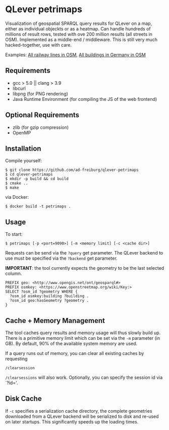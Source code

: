 # QLever petrimaps

Visualization of geospatial SPARQL query results for QLever on a map, either as individual objeckts or as a heatmap. Can handle hundreds of millions of result rows, tested with ove 200 million results (all streets in OSM). Implemented as a middle-end / middleware.
This is still very much hacked-together, use with care.

Examples: [All railway lines in OSM](https://qlever.cs.uni-freiburg.de/mapui-petri/?query=PREFIX%20osm%3A%20%3Chttps%3A%2F%2Fwww.openstreetmap.org%2F%3E%0APREFIX%20rdf%3A%20%3Chttp%3A%2F%2Fwww.w3.org%2F1999%2F02%2F22-rdf-syntax-ns%23%3E%0APREFIX%20geo%3A%20%3Chttp%3A%2F%2Fwww.opengis.net%2Font%2Fgeosparql%23%3E%0APREFIX%20osmkey%3A%20%3Chttps%3A%2F%2Fwww.openstreetmap.org%2Fwiki%2FKey%3A%3E%0ASELECT%20%3Fosm_id%20%3Fgeometry%20WHERE%20%7B%0A%20%20%3Fosm_id%20osmkey%3Arailway%20%3Frail%20.%0A%20%20%3Fosm_id%20rdf%3Atype%20osm%3Away%20.%0A%20%20%3Fosm_id%20geo%3AhasGeometry%20%3Fgeometry%20.%0A%7D&backend=https%3A%2F%2Fqlever.cs.uni-freiburg.de%2Fapi%2Fosm-planet), [All buildings in Germany in OSM](https://qlever.cs.uni-freiburg.de/mapui-petri/?query=PREFIX%20osm2rdf%3A%20%3Chttps%3A%2F%2Fosm2rdf.cs.uni-freiburg.de%2Frdf%23%3EPREFIX%20geo%3A%20%3Chttp%3A%2F%2Fwww.opengis.net%2Font%2Fgeosparql%23%3E%20PREFIX%20osmkey%3A%20%3Chttps%3A%2F%2Fwww.openstreetmap.org%2Fwiki%2FKey%3A%3E%20PREFIX%20ogc%3A%20%3Chttp%3A%2F%2Fwww.opengis.net%2Frdf%23%3E%20PREFIX%20osmrel%3A%20%3Chttps%3A%2F%2Fwww.openstreetmap.org%2Frelation%2F%3E%20SELECT%20%3Fosm_id%20%3Fhasgeometry%20WHERE%20%7B%20%7B%20osmrel%3A51477%20osm2rdf%3Acontains_area%2B%20%3Fqlm_i%20.%20%3Fqlm_i%20osm2rdf%3Acontains_nonarea%20%3Fosm_id%20.%20%3Fosm_id%20geo%3AhasGeometry%20%3Fhasgeometry%20.%20%3Fosm_id%20osmkey%3Abuilding%20%3Fbuilding%20%7D%20UNION%20%7B%20%7B%20osmrel%3A51477%20osm2rdf%3Acontains_area%2B%20%3Fosm_id%20.%20%3Fosm_id%20geo%3AhasGeometry%20%3Fhasgeometry%20.%20%3Fosm_id%20osmkey%3Abuilding%20%3Fbuilding%20%7D%20UNION%20%7B%20osmrel%3A51477%20osm2rdf%3Acontains_nonarea%20%3Fosm_id%20.%20%3Fosm_id%20geo%3AhasGeometry%20%3Fhasgeometry%20.%20%3Fosm_id%20osmkey%3Abuilding%20%3Fbuilding%20%7D%20%7D%20%7D&backend=https%3A%2F%2Fqlever.cs.uni-freiburg.de%2Fapi%2Fosm-planet)

## Requirements
* gcc > 5.0 || clang > 3.9
* libcurl
* libpng (for PNG rendering)
* Java Runtime Environment (for compiling the JS of the web frontend)

## Optional Requirements
* zlib (for gzip compression)
* OpenMP

## Installation

Compile yourself:

    $ git clone https://github.com/ad-freiburg/qlever-petrimaps
    $ cd qlever-petrimaps
    $ mkdir -p build && cd build
    $ cmake ..
    $ make

via Docker:

    $ docker build -t petrimaps .

## Usage

To start:

    $ petrimaps [-p <port=9090>] [-m <memory limit] [-c <cache dir>]

Requests can be send via the `?query` get parameter.
The QLever backend to use must be specified via the `?backend` get parameter.

**IMPORTANT**: the tool currently expects the geometry to be the last selected column.

    PREFIX geo: <http://www.opengis.net/ont/geosparql#>
    PREFIX osmkey: <https://www.openstreetmap.org/wiki/Key:>
    SELECT ?osm_id ?geometry WHERE {
      ?osm_id osmkey:building ?building .
      ?osm_id geo:hasGeometry ?geometry .
    }

## Cache + Memory Management

The tool caches query results and memory usage will thus slowly build up. There is a primitive memory limit which can be set via the `-m` parameter (in GB). By default, 90% of the available system memory are used.

If a query runs out of memory, you can clear all existing caches by requesting

    /clearsession

`/clearsessions` will also work. Optionally, you can specify the session id via `?id=<SESSIONID>'.

## Disk Cache

If `-c` specifies a serialization cache directory, the complete geometries downloaded from a QLever backend will be serialized to disk and re-used on later startups. This significantly speeds up the loading times.
